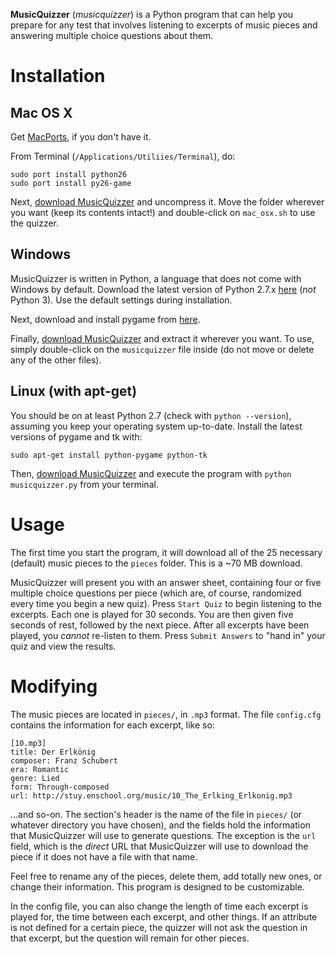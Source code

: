 __MusicQuizzer__ (_musicquizzer_) is a Python program that can help you prepare
for any test that involves listening to excerpts of music pieces and answering
multiple choice questions about them.

# Installation

## Mac OS X

Get [MacPorts](http://www.macports.org/install.php), if you don't have it.

From Terminal (`/Applications/Utiliies/Terminal`), do:

    sudo port install python26
    sudo port install py26-game

Next,
[download MusicQuizzer](https://github.com/earwig/music-quizzer/tarball/v0.1.1)
and uncompress it. Move the folder wherever you want (keep its contents
intact!) and double-click on `mac_osx.sh` to use the quizzer.

## Windows

MusicQuizzer is written in Python, a language that does not come with Windows
by default. Download the latest version of Python 2.7.x
[here](http://python.org/download/) (_not_ Python 3). Use the default settings
during installation.

Next, download and install pygame from
[here](http://pygame.org/ftp/pygame-1.9.2a0.win32-py2.7.msi).

Finally,
[download MusicQuizzer](https://github.com/earwig/music-quizzer/zipball/v0.1.1)
and extract it wherever you want. To use, simply double-click on the
`musicquizzer` file inside (do not move or delete any of the other files).

## Linux (with apt-get)

You should be on at least Python 2.7 (check with `python --version`), assuming
you keep your operating system up-to-date. Install the latest versions of
pygame and tk with:

    sudo apt-get install python-pygame python-tk

Then,
[download MusicQuizzer](https://github.com/earwig/music-quizzer/tarball/v0.1.1)
and execute the program with `python musicquizzer.py` from your terminal.

# Usage

The first time you start the program, it will download all of the 25 necessary
(default) music pieces to the `pieces` folder. This is a ~70 MB download.

MusicQuizzer will present you with an answer sheet, containing four or five
multiple choice questions per piece (which are, of course, randomized every
time you begin a new quiz). Press `Start Quiz` to begin listening to the
excerpts. Each one is played for 30 seconds. You are then given five seconds of
rest, followed by the next piece. After all excerpts have been played, you
_cannot_ re-listen to them. Press `Submit Answers` to "hand in" your quiz and
view the results.

# Modifying

The music pieces are located in `pieces/`, in `.mp3` format. The file
`config.cfg` contains the information for each excerpt, like so:
    
    [10.mp3]
    title: Der Erlkönig
    composer: Franz Schubert
    era: Romantic
    genre: Lied
    form: Through-composed
    url: http://stuy.enschool.org/music/10_The_Erlking_Erlkonig.mp3

...and so-on. The section's header is the name of the file in `pieces/` (or
whatever directory you have chosen), and the fields hold the information that
MusicQuizzer will use to generate questions. The exception is the `url` field,
which is the _direct_ URL that MusicQuizzer will use to download the piece if
it does not have a file with that name.

Feel free to rename any of the pieces, delete them, add totally new ones, or
change their information. This program is designed to be customizable.

In the config file, you can also change the length of time each excerpt is
played for, the time between each excerpt, and other things. If an attribute is
not defined for a certain piece, the quizzer will not ask the question in that
excerpt, but the question will remain for other pieces.
